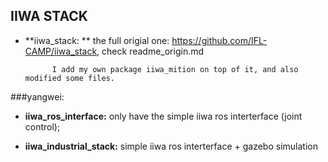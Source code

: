 ## IIWA STACK

* **iiwa_stack: **  the full origial one: https://github.com/IFL-CAMP/iiwa_stack, check readme_origin.md

            I add my own package iiwa_mition on top of it, and also modified some files.


###yangwei: 

* **iiwa_ros_interface:**  only have the simple iiwa ros interterface (joint control);

* **iiwa_industrial_stack:**  simple iiwa ros interterface +  gazebo simulation
